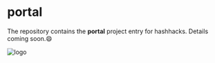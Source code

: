 
portal
======================
The repository contains the **portal** project entry for hashhacks.
Details coming soon.:smile:

![logo](https://cloud.githubusercontent.com/assets/17319815/24961724/5b1ad3ec-1fb7-11e7-9e3d-5739e4c1b63a.png)
